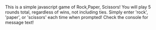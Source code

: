 This is a simple javascript game of Rock,Paper, Scissors! You will play 5 rounds total, regardless of wins, not including ties. Simply enter 'rock', 'paper', or 'scissors' each time when prompted!
Check the console for message text!
